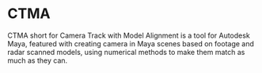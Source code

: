 # CTMA
 CTMA short for Camera Track with Model Alignment is a tool for Autodesk Maya, featured with creating camera in Maya scenes based on footage and radar scanned models, using numerical methods to make them match as much as they can.
